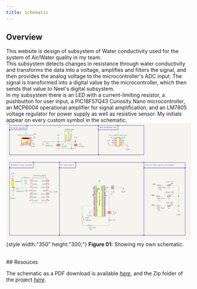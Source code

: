 ```yaml
---
title: Schematic
---
```


## Overview

This website is design of subsystem of Water conductivity used for the system of Air/Water quality in my team.
<br>
This subsystem detects changes in resistance through water conductivity and transforms the data into a voltage, amplifies and filters the signal, and then provides the analog voltage to the microcontroller's ADC input.  The signal is transformed into a digital value by the microcontroller, which then sends that value to Neel's digital subsystem.
<br>
In my subsystem there is an LED with a current-limiting resistor, a pushbutton for user input, a PIC18F57Q43 Curiosity Nano microcontroller, an MCP6004 operational amplifier for signal amplification, and an LM7805 voltage regulator for power supply as well as resistive sensor.  My initials appear on every custom symbol in the schematic.
<br>
![schematic](kicad_screenshot.png){style width:"350" height:"300;"}
**Figure 01:** Showing my own schematic.

<br>
## Resouces

The schematic as a PDF download is available [*here*](Individual_schematic.pdf), and the Zip folder of the project [*here*](EGR-304_Individual_Schematic).